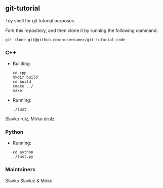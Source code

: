 ## git-tutorial
Toy shell for git tutorial purposes

Fork this repository, and then clone it by running the following command:

    git clone git@github.com:<username>/git-tutorial-code

### C++
* Building:

      cd cpp
      mkdir build
      cd build
      cmake ../
      make

* Running:

      ./lust

Slavko rulz, Mirko drulz.

### Python

* Running:

      cd python
      ./lust.py

### Maintainers

Slavko Slavkić & Mirko
